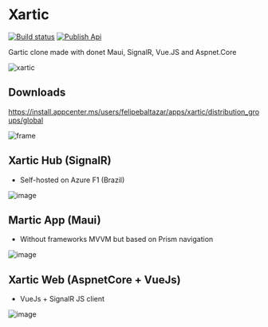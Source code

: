 # Xartic

[![Build status](https://build.appcenter.ms/v0.1/apps/bbcaac69-356b-4e9c-b5fb-c2db76292402/branches/main/badge)](https://appcenter.ms)
[![Publish Api](https://github.com/felipebaltazar/Xartic/actions/workflows/dotnet.yml/badge.svg)](https://github.com/felipebaltazar/Xartic/actions/workflows/dotnet.yml)

 Gartic clone made with donet Maui, SignalR, Vue.JS and Aspnet.Core

![xartic](https://user-images.githubusercontent.com/19656249/102704785-7f000980-425e-11eb-9e7f-1a9fc4a5ee1f.gif)

## Downloads

https://install.appcenter.ms/users/felipebaltazar/apps/xartic/distribution_groups/global

![frame](https://user-images.githubusercontent.com/19656249/102704802-c6869580-425e-11eb-8962-addc7be4cec7.png)


## Xartic Hub (SignalR)

- Self-hosted on Azure F1 (Brazil)

![image](https://user-images.githubusercontent.com/19656249/102704862-bae79e80-425f-11eb-8d7e-f8a9ba328d7a.png)


## Martic App (Maui)

- Without frameworks MVVM but based on Prism navigation

![image](https://user-images.githubusercontent.com/19656249/102704546-a5707580-425b-11eb-9ee5-394b161f5e4d.png)

## Xartic Web (AspnetCore + VueJs)

- VueJs + SignalR JS client

![image](https://user-images.githubusercontent.com/19656249/102704543-9c7fa400-425b-11eb-97c8-3c351782d8f6.png)
